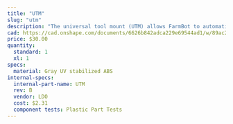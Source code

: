 ```yaml
---
title: "UTM"
slug: "utm"
description: "The universal tool mount (UTM) allows FarmBot to automatically switch tools for the task at hand. It features 12 electrical connections, three liquid/gas lines, and magnetic coupling."
cad: https://cad.onshape.com/documents/6626b842adca229e69544ad1/w/89ac2637f82d915f22c2bcd0/e/f38f17f31f1024b3e3650d61?renderMode=0&uiState=625508291ad350015b485f7b
price: $30.00
quantity:
  standard: 1
  xl: 1
specs:
  material: Gray UV stabilized ABS
internal-specs:
  internal-part-name: UTM
  rev: B
  vendor: LDO
  cost: $2.31
  component tests: Plastic Part Tests
---
```

